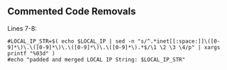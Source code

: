 ## Commented Code Removals

Lines 7-8:
```
#LOCAL_IP_STR=$( echo $LOCAL_IP | sed -n "s/^.*inet[[:space:]]\([0-9]*\)\.\([0-9]*\)\.\([0-9]*\)\.\([0-9]*\).*$/\1 \2 \3 \4/p" | xargs printf "%03d" )
#echo "padded and merged LOCAL IP String: $LOCAL_IP_STR"
```
